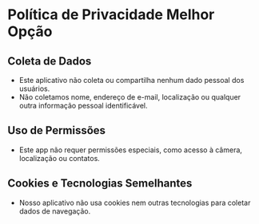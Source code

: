 # Política de Privacidade Melhor Opção

## Coleta de Dados
- Este aplicativo não coleta ou compartilha nenhum dado pessoal dos usuários.
- Não coletamos nome, endereço de e-mail, localização ou qualquer outra informação pessoal identificável.

## Uso de Permissões
- Este app não requer permissões especiais, como acesso à câmera, localização ou contatos.

## Cookies e Tecnologias Semelhantes
 - Nosso aplicativo não usa cookies nem outras tecnologias para coletar dados de navegação.

